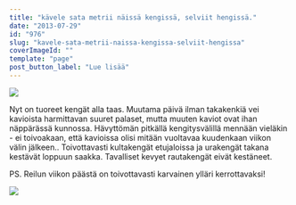 ```yaml
---
title: "kävele sata metrii näissä kengissä, selviit hengissä."
date: "2013-07-29"
id: "976"
slug: "kavele-sata-metrii-naissa-kengissa-selviit-hengissa"
coverImageId: ""
template: "page"
post_button_label: "Lue lisää"
---
```


[![](/images/2013-07-29-468.png)](http://3.bp.blogspot.com/-sNfaa-2yCsI/UfbKfre09JI/AAAAAAAAGXk/wU-z3v05ccI/s1600/2013-07-29-468.png)

  

Nyt on tuoreet kengät alla taas. Muutama päivä ilman takakenkiä vei kavioista harmittavan suuret palaset, mutta muuten kaviot ovat ihan näppärässä kunnossa. Hävyttömän pitkällä kengitysvälillä mennään vieläkin - ei toivoakaan, että kavioissa olisi mitään vuoltavaa kuudenkaan viikon välin jälkeen.. Toivottavasti kultakengät etujaloissa ja urakengät takana kestävät loppuun saakka. Tavalliset kevyet rautakengät eivät kestäneet.

  

PS. Reilun viikon päästä on toivottavasti karvainen ylläri kerrottavaksi!

  

[![](/images/ak.png)](http://2.bp.blogspot.com/-k4ssEiwYe1I/UfbKjhlu9bI/AAAAAAAAGXs/95tuUBuBCiM/s1600/ak.png)
